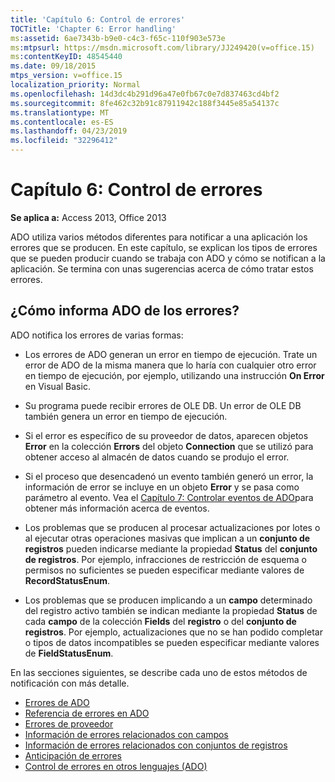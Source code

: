 ```yaml
---
title: 'Capítulo 6: Control de errores'
TOCTitle: 'Chapter 6: Error handling'
ms:assetid: 6ae7343b-b9e0-c4c3-f65c-110f903e573e
ms:mtpsurl: https://msdn.microsoft.com/library/JJ249420(v=office.15)
ms:contentKeyID: 48545440
ms.date: 09/18/2015
mtps_version: v=office.15
localization_priority: Normal
ms.openlocfilehash: 14d3dc4b291d96a47e0fb67c0e7d837463cd4bf2
ms.sourcegitcommit: 8fe462c32b91c87911942c188f3445e85a54137c
ms.translationtype: MT
ms.contentlocale: es-ES
ms.lasthandoff: 04/23/2019
ms.locfileid: "32296412"
---
```

# <a name="chapter-6-error-handling"></a>Capítulo 6: Control de errores

**Se aplica a:** Access 2013, Office 2013

ADO utiliza varios métodos diferentes para notificar a una aplicación los errores que se producen. En este capítulo, se explican los tipos de errores que se pueden producir cuando se trabaja con ADO y cómo se notifican a la aplicación. Se termina con unas sugerencias acerca de cómo tratar estos errores.

## <a name="how-does-ado-report-errors"></a>¿Cómo informa ADO de los errores?

ADO notifica los errores de varias formas:

- Los errores de ADO generan un error en tiempo de ejecución. Trate un error de ADO de la misma manera que lo haría con cualquier otro error en tiempo de ejecución, por ejemplo, utilizando una instrucción **On Error** en Visual Basic.

- Su programa puede recibir errores de OLE DB. Un error de OLE DB también genera un error en tiempo de ejecución.

- Si el error es específico de su proveedor de datos, aparecen objetos **Error** en la colección **Errors** del objeto **Connection** que se utilizó para obtener acceso al almacén de datos cuando se produjo el error.

- Si el proceso que desencadenó un evento también generó un error, la información de error se incluye en un objeto **Error** y se pasa como parámetro al evento. Vea el [Capítulo 7: Controlar eventos de ADO](chapter-7-handling-ado-events.md)para obtener más información acerca de eventos.

- Los problemas que se producen al procesar actualizaciones por lotes o al ejecutar otras operaciones masivas que implican a un **conjunto de registros** pueden indicarse mediante la propiedad **Status** del **conjunto de registros**. Por ejemplo, infracciones de restricción de esquema o permisos no suficientes se pueden especificar mediante valores de **RecordStatusEnum**.

- Los problemas que se producen implicando a un **campo** determinado del registro activo también se indican mediante la propiedad **Status** de cada **campo** de la colección **Fields** del **registro** o del **conjunto de registros**. Por ejemplo, actualizaciones que no se han podido completar o tipos de datos incompatibles se pueden especificar mediante valores de **FieldStatusEnum**.

En las secciones siguientes, se describe cada uno de estos métodos de notificación con más detalle.

- [Errores de ADO](ado-errors.md)
- [Referencia de errores en ADO](ado-error-reference.md)
- [Errores de proveedor](provider-errors.md)
- [Información de errores relacionados con campos](field-related-error-information.md)
- [Información de errores relacionados con conjuntos de registros](recordset-related-error-information.md)
- [Anticipación de errores](anticipating-errors.md)
- [Control de errores en otros lenguajes (ADO)](handling-errors-in-other-languages.md)
